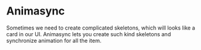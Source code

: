 # Animasync

Sometimes we need to create complicated skeletons, which will looks like a card in our UI. 
Animasync lets you create such kind skeletons and synchronize animation for all the item.
